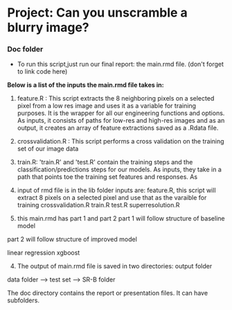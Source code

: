 # Project: Can you unscramble a blurry image? 

### Doc folder

* To run this script,just run our final report: the main.rmd file. (don't forget to link code here) 

**Below is a list of the inputs the main.rmd file takes in:**

1) feature.R : This script extracts the 8 neighboring pixels on a selected pixel from a low res image and uses it as a variable for training purposes. It is the wrapper for all our engineering functions and options. 
As inputs, it consists of paths for low-res and high-res images and as an output, it creates an array of feature extractions saved as a .Rdata file. 

2) crossvalidation.R : This script performs a cross validation on the training set of our image data 

3) train.R: 'train.R' and 'test.R' contain the training steps and the classification/predictions steps for our models. As inputs, they take in a path that points toe the training set features and responses. 
As 


2) input of rmd file is in the lib folder
inputs are: 
feature.R, this script will extract 8 pixels on a selected pixel and use that as the varaible for training
crossvalidation.R
train.R
test.R
superresolution.R

3) this main.rmd has part 1 and part 2
part 1 will follow structure of baseline model

part 2 will follow structure of improved model

linear regression
xgboost

4) The output of main.rmd file is saved in two directories: 
output folder

data folder --> test set --> SR-B folder



The doc directory contains the report or presentation files. It can have subfolders.  
